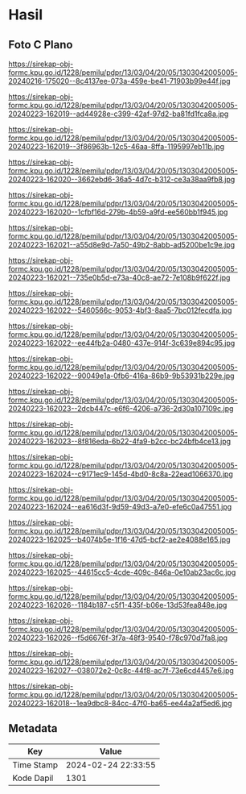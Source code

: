 # Hasil

## Foto C Plano

https://sirekap-obj-formc.kpu.go.id/1228/pemilu/pdpr/13/03/04/20/05/1303042005005-20240216-175020--8c4137ee-073a-459e-be41-71903b99e44f.jpg

https://sirekap-obj-formc.kpu.go.id/1228/pemilu/pdpr/13/03/04/20/05/1303042005005-20240223-162019--ad44928e-c399-42af-97d2-ba81fd1fca8a.jpg

https://sirekap-obj-formc.kpu.go.id/1228/pemilu/pdpr/13/03/04/20/05/1303042005005-20240223-162019--3f86963b-12c5-46aa-8ffa-1195997eb11b.jpg

https://sirekap-obj-formc.kpu.go.id/1228/pemilu/pdpr/13/03/04/20/05/1303042005005-20240223-162020--3662ebd6-36a5-4d7c-b312-ce3a38aa9fb8.jpg

https://sirekap-obj-formc.kpu.go.id/1228/pemilu/pdpr/13/03/04/20/05/1303042005005-20240223-162020--1cfbf16d-279b-4b59-a9fd-ee560bb1f945.jpg

https://sirekap-obj-formc.kpu.go.id/1228/pemilu/pdpr/13/03/04/20/05/1303042005005-20240223-162021--a55d8e9d-7a50-49b2-8abb-ad5200be1c9e.jpg

https://sirekap-obj-formc.kpu.go.id/1228/pemilu/pdpr/13/03/04/20/05/1303042005005-20240223-162021--735e0b5d-e73a-40c8-ae72-7e108b9f622f.jpg

https://sirekap-obj-formc.kpu.go.id/1228/pemilu/pdpr/13/03/04/20/05/1303042005005-20240223-162022--5460566c-9053-4bf3-8aa5-7bc012fecdfa.jpg

https://sirekap-obj-formc.kpu.go.id/1228/pemilu/pdpr/13/03/04/20/05/1303042005005-20240223-162022--ee44fb2a-0480-437e-914f-3c639e894c95.jpg

https://sirekap-obj-formc.kpu.go.id/1228/pemilu/pdpr/13/03/04/20/05/1303042005005-20240223-162022--90049e1a-0fb6-416a-86b9-9b53931b229e.jpg

https://sirekap-obj-formc.kpu.go.id/1228/pemilu/pdpr/13/03/04/20/05/1303042005005-20240223-162023--2dcb447c-e6f6-4206-a736-2d30a107109c.jpg

https://sirekap-obj-formc.kpu.go.id/1228/pemilu/pdpr/13/03/04/20/05/1303042005005-20240223-162023--8f816eda-6b22-4fa9-b2cc-bc24bfb4ce13.jpg

https://sirekap-obj-formc.kpu.go.id/1228/pemilu/pdpr/13/03/04/20/05/1303042005005-20240223-162024--c9171ec9-145d-4bd0-8c8a-22ead1066370.jpg

https://sirekap-obj-formc.kpu.go.id/1228/pemilu/pdpr/13/03/04/20/05/1303042005005-20240223-162024--ea616d3f-9d59-49d3-a7e0-efe6c0a47551.jpg

https://sirekap-obj-formc.kpu.go.id/1228/pemilu/pdpr/13/03/04/20/05/1303042005005-20240223-162025--b4074b5e-1f16-47d5-bcf2-ae2e4088e165.jpg

https://sirekap-obj-formc.kpu.go.id/1228/pemilu/pdpr/13/03/04/20/05/1303042005005-20240223-162025--44615cc5-4cde-409c-846a-0e10ab23ac6c.jpg

https://sirekap-obj-formc.kpu.go.id/1228/pemilu/pdpr/13/03/04/20/05/1303042005005-20240223-162026--1184b187-c5f1-435f-b06e-13d53fea848e.jpg

https://sirekap-obj-formc.kpu.go.id/1228/pemilu/pdpr/13/03/04/20/05/1303042005005-20240223-162026--f5d6676f-3f7a-48f3-9540-f78c970d7fa8.jpg

https://sirekap-obj-formc.kpu.go.id/1228/pemilu/pdpr/13/03/04/20/05/1303042005005-20240223-162027--038072e2-0c8c-44f8-ac7f-73e6cd4457e6.jpg

https://sirekap-obj-formc.kpu.go.id/1228/pemilu/pdpr/13/03/04/20/05/1303042005005-20240223-162018--1ea9dbc8-84cc-47f0-ba65-ee44a2af5ed6.jpg


## Metadata

| Key        | Value               |
| ---------- | ------------------- |
| Time Stamp | 2024-02-24 22:33:55 |
| Kode Dapil | 1301                |



